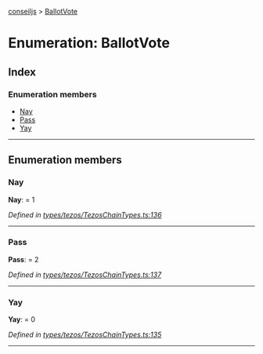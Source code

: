 [conseiljs](../README.md) > [BallotVote](../enums/ballotvote.md)

# Enumeration: BallotVote

## Index

### Enumeration members

* [Nay](ballotvote.md#nay)
* [Pass](ballotvote.md#pass)
* [Yay](ballotvote.md#yay)

---

## Enumeration members

<a id="nay"></a>

###  Nay

**Nay**:  = 1

*Defined in [types/tezos/TezosChainTypes.ts:136](https://github.com/Cryptonomic/ConseilJS/blob/b4f6349/src/types/tezos/TezosChainTypes.ts#L136)*

___
<a id="pass"></a>

###  Pass

**Pass**:  = 2

*Defined in [types/tezos/TezosChainTypes.ts:137](https://github.com/Cryptonomic/ConseilJS/blob/b4f6349/src/types/tezos/TezosChainTypes.ts#L137)*

___
<a id="yay"></a>

###  Yay

**Yay**:  = 0

*Defined in [types/tezos/TezosChainTypes.ts:135](https://github.com/Cryptonomic/ConseilJS/blob/b4f6349/src/types/tezos/TezosChainTypes.ts#L135)*

___

